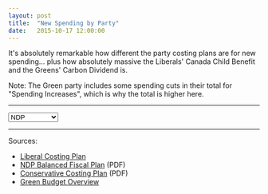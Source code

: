 ```yaml
---
layout: post
title:  "New Spending by Party"
date:   2015-10-17 12:00:00
---
```


It's absolutely remarkable how different the party costing plans are for new spending... plus how absolutely massive the Liberals' Canada Child Benefit and the Greens' Carbon Dividend is.

Note: The Green party includes some spending cuts in their total for "Spending Increases", which is why the total is higher here.

* * *

<div>
  <select id="selectSpending">
    <option value="ndp" selected="selected">NDP</option>
    <option value="lib">Liberal</option>
    <option value="con">Conservative</option>
    <option value="green">Green</option>
  </select>
</div>
<div id="partySpendingChart"></div>
<div id="partySpendingTip">
  <p id="tipTop"><span id="tipRegion"></span></p>
</div>

* * *

Sources:

- [Liberal Costing Plan](http://www.liberal.ca/costing-plan/)
- [NDP Balanced Fiscal Plan](http://xfer.ndp.ca/2015/2015-Full-Platform-EN.pdf) (PDF)
- [Conservative Costing Plan](http://www.conservative.ca/media/plan/costing-plan.pdf) (PDF)
- [Green Budget Overview](http://www.greenparty.ca/en/budget)


<style>{% include 2015/10/partySpending.css %}</style>
<script src="http://d3js.org/d3.v3.min.js"></script>
<script>{% include 2015/10/partySpending.js %}</script>